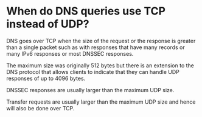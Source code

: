 # When do DNS queries use TCP instead of UDP?

DNS goes over TCP when the size of the request or the response is greater than a single packet such as with responses that have many records or many IPv6 responses or most DNSSEC responses.

The maximum size was originally 512 bytes but there is an extension to the DNS protocol that allows clients to indicate that they can handle UDP responses of up to 4096 bytes.

DNSSEC responses are usually larger than the maximum UDP size.

Transfer requests are usually larger than the maximum UDP size and hence will also be done over TCP.